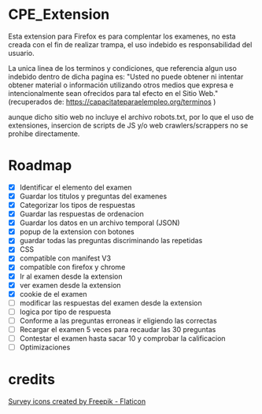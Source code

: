 # CPE_Extension

Esta extension para Firefox es para complentar los examenes, no esta creada con el fin de realizar trampa, el uso indebido es responsabilidad del usuario.


La unica linea de los terminos y condiciones, que referencia algun uso indebido dentro de dicha pagina es:
"Usted no puede obtener ni intentar obtener material o información utilizando otros medios que expresa e intencionalmente sean ofrecidos para tal efecto en el Sitio Web." (recuperados de: https://capacitateparaelempleo.org/terminos )

aunque dicho sitio web no incluye el archivo robots.txt, por lo que el uso de extensiones, insercion de scripts de JS y/o web crawlers/scrappers no se prohibe directamente.

# Roadmap

- [x] Identificar el elemento del examen
- [x] Guardar los titulos y preguntas del examenes
- [x] Categorizar los tipos de respuestas
- [x] Guardar las respuestas de ordenacion
- [x] Guardar los datos en un archivo temporal (JSON)
- [x] popup de la extension con botones
- [x] guardar todas las preguntas discriminando las repetidas
- [x] CSS
- [x] compatible con manifest V3
- [x] compatible con firefox y chrome
- [x] Ir al examen desde la extension
- [x] ver examen desde la extension
- [x] cookie de el examen  
- [ ] modificar las respuestas del examen desde la extension
- [ ] logica por tipo de respuesta
- [ ] Conforme a las preguntas erroneas ir eligiendo las correctas 
- [ ] Recargar el examen 5 veces para recaudar las 30 preguntas
- [ ] Contestar el examen hasta sacar 10 y comprobar la calificacion
- [ ] Optimizaciones

# credits

<a href="https://www.flaticon.com/free-icons/survey" title="survey icons">Survey icons created by Freepik - Flaticon</a>
